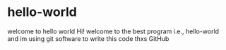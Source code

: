 # hello-world
welcome to hello world
Hi!
welcome to the best program i.e., hello-world
and im using git software to write this code
thxs GitHub
